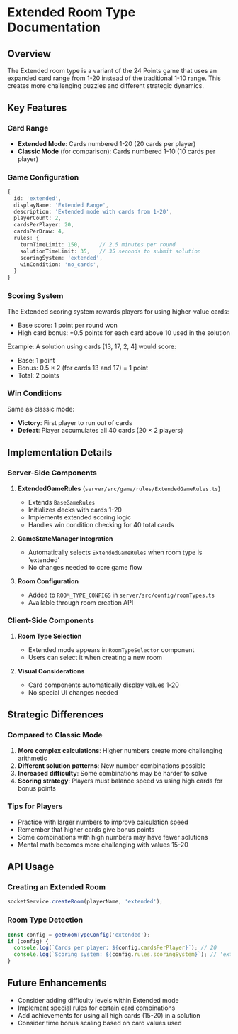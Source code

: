 # Extended Room Type Documentation

## Overview
The Extended room type is a variant of the 24 Points game that uses an expanded card range from 1-20 instead of the traditional 1-10 range. This creates more challenging puzzles and different strategic dynamics.

## Key Features

### Card Range
- **Extended Mode**: Cards numbered 1-20 (20 cards per player)
- **Classic Mode** (for comparison): Cards numbered 1-10 (10 cards per player)

### Game Configuration
```typescript
{
  id: 'extended',
  displayName: 'Extended Range',
  description: 'Extended mode with cards from 1-20',
  playerCount: 2,
  cardsPerPlayer: 20,
  cardsPerDraw: 4,
  rules: {
    turnTimeLimit: 150,      // 2.5 minutes per round
    solutionTimeLimit: 35,   // 35 seconds to submit solution
    scoringSystem: 'extended',
    winCondition: 'no_cards',
  }
}
```

### Scoring System
The Extended scoring system rewards players for using higher-value cards:
- Base score: 1 point per round won
- High card bonus: +0.5 points for each card above 10 used in the solution

Example: A solution using cards [13, 17, 2, 4] would score:
- Base: 1 point
- Bonus: 0.5 × 2 (for cards 13 and 17) = 1 point
- Total: 2 points

### Win Conditions
Same as classic mode:
- **Victory**: First player to run out of cards
- **Defeat**: Player accumulates all 40 cards (20 × 2 players)

## Implementation Details

### Server-Side Components

1. **ExtendedGameRules** (`server/src/game/rules/ExtendedGameRules.ts`)
   - Extends `BaseGameRules`
   - Initializes decks with cards 1-20
   - Implements extended scoring logic
   - Handles win condition checking for 40 total cards

2. **GameStateManager Integration**
   - Automatically selects `ExtendedGameRules` when room type is 'extended'
   - No changes needed to core game flow

3. **Room Configuration**
   - Added to `ROOM_TYPE_CONFIGS` in `server/src/config/roomTypes.ts`
   - Available through room creation API

### Client-Side Components

1. **Room Type Selection**
   - Extended mode appears in `RoomTypeSelector` component
   - Users can select it when creating a new room

2. **Visual Considerations**
   - Card components automatically display values 1-20
   - No special UI changes needed

## Strategic Differences

### Compared to Classic Mode
1. **More complex calculations**: Higher numbers create more challenging arithmetic
2. **Different solution patterns**: New number combinations possible
3. **Increased difficulty**: Some combinations may be harder to solve
4. **Scoring strategy**: Players must balance speed vs using high cards for bonus points

### Tips for Players
- Practice with larger numbers to improve calculation speed
- Remember that higher cards give bonus points
- Some combinations with high numbers may have fewer solutions
- Mental math becomes more challenging with values 15-20

## API Usage

### Creating an Extended Room
```javascript
socketService.createRoom(playerName, 'extended');
```

### Room Type Detection
```javascript
const config = getRoomTypeConfig('extended');
if (config) {
  console.log(`Cards per player: ${config.cardsPerPlayer}`); // 20
  console.log(`Scoring system: ${config.rules.scoringSystem}`); // 'extended'
}
```

## Future Enhancements
- Consider adding difficulty levels within Extended mode
- Implement special rules for certain card combinations
- Add achievements for using all high cards (15-20) in a solution
- Consider time bonus scaling based on card values used